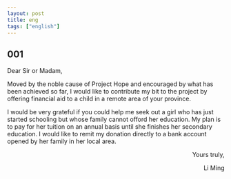 ```yaml
---
layout: post
title: eng
tags: ["english"]
---
```


## 001

<p>Dear Sir or Madam,</p>
   <p> Moved by the noble cause of Project Hope and encouraged by what has been achieved
so far, I would like to contribute my bit to the project by offering financial aid  to a child in
a remote area of your province.</p>
   <p> I would be very grateful if you could help me seek out a girl who has just started
schooling but whose family cannot offord her education. My plan is to pay for her tuition
on an annual basis until she finishes her secondary education. I would like to remit my
donation directly to a bank account opened by her family in her local area.</p>
<p style="text-align:right">Yours truly,</p>
<p style="text-align:right">Li Ming</p>
